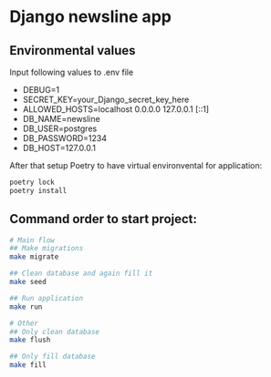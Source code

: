 # Django newsline app


## Environmental values

Input following values to .env file
- DEBUG=1
- SECRET_KEY=your_Django_secret_key_here
- ALLOWED_HOSTS=localhost 0.0.0.0 127.0.0.1 [::1]
- DB_NAME=newsline
- DB_USER=postgres
- DB_PASSWORD=1234
- DB_HOST=127.0.0.1

After that setup Poetry to have virtual environvental for application:

```zsh
poetry lock
poetry install
```


## Command order to start project:

```zsh
# Main flow
## Make migrations
make migrate

## Clean database and again fill it
make seed

## Run application
make run

# Other
## Only clean database
make flush

## Only fill database
make fill
```

